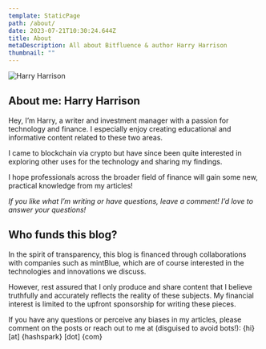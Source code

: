 ```yaml
---
template: StaticPage
path: /about/
date: 2023-07-21T10:30:24.644Z
title: About
metaDescription: All about Bitfluence & author Harry Harrison
thumbnail: ""
---
```

![Harry Harrison](/assets/harry_harrison.jpg "Harry Harrison")

## About me: Harry Harrison

Hey, I’m Harry, a writer and investment manager with a passion for technology and finance. I especially enjoy creating educational and informative content related to these two areas.

I came to blockchain via crypto but have since been quite interested in exploring other uses for the technology and sharing my findings.

I hope professionals across the broader field of finance will gain some new, practical knowledge from my articles!

*If you like what I’m writing or have questions, leave a comment! I’d love to answer your questions!*

## Who funds this blog?

In the spirit of transparency, this blog is financed through collaborations with companies such as mintBlue, which are of course interested in the technologies and innovations we discuss. 

However, rest assured that I only produce and share content that I believe truthfully and accurately reflects the reality of these subjects. My financial interest is limited to the upfront sponsorship for writing these pieces.

If you have any questions or perceive any biases in my articles, please comment on the posts or reach out to me at (disguised to avoid bots!): {hi} \[at] {hashspark} \[dot] {com}